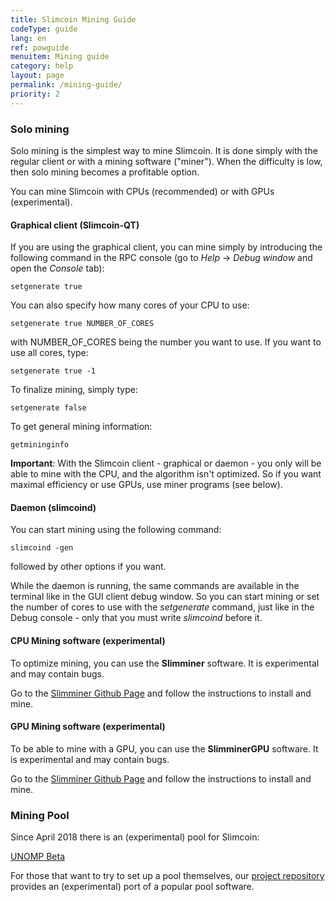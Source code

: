 ```yaml
---
title: Slimcoin Mining Guide
codeType: guide
lang: en
ref: powguide
menuitem: Mining guide
category: help
layout: page
permalink: /mining-guide/
priority: 2
---
```


### Solo mining

Solo mining is the simplest way to mine Slimcoin. It is done simply with the regular client or with a mining software ("miner"). When the difficulty is low, then solo mining becomes a profitable option.

You can mine Slimcoin with CPUs (recommended) or with GPUs (experimental).

#### Graphical client (Slimcoin-QT)

If you are using the graphical client, you can mine simply by introducing the following command in the RPC console (go to *Help* -> *Debug window* and open the *Console* tab):

```setgenerate true```

You can also specify how many cores of your CPU to use:

```setgenerate true NUMBER_OF_CORES```

with NUMBER_OF_CORES being the number you want to use. If you want to use all cores, type:

```setgenerate true -1```

To finalize mining, simply type:

```setgenerate false```


To get general mining information:

```getmininginfo```


**Important**: With the Slimcoin client - graphical or daemon - you only will be able to mine with the CPU, and the algorithm isn't optimized. So if you want maximal efficiency or use GPUs, use miner programs (see below).


#### Daemon (slimcoind)

You can start mining using the following command:

```slimcoind -gen```

followed by other options if you want.

While the daemon is running, the same commands are available in the terminal like in the GUI client debug window. So you can start mining or set the number of cores to use with the *setgenerate* command, just like in the Debug console - only that you must write *slimcoind* before it.


#### CPU Mining software (experimental)

To optimize mining, you can use the **Slimminer** software. It is experimental and may contain bugs.

Go to the [Slimminer Github Page](https://github.com/JonnyLatte/slimminer) and follow the instructions to install and mine.

#### GPU Mining software (experimental)

To be able to mine with a GPU, you can use the **SlimminerGPU** software. It is experimental and may contain bugs.

Go to the [Slimminer Github Page](https://github.com/JonnyLatte/slimminerGPU) and follow the instructions to install and mine.


### Mining Pool

Since April 2018 there is an (experimental) pool for Slimcoin:

[UNOMP Beta](http://206.189.86.177/)

For those that want to try to set up a pool themselves, our [project repository](http://github.com/slimcoin-project/) provides an (experimental) port of a popular pool software.
